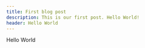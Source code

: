 ```yaml
---
title: First blog post
description: This is our first post. Hello World!
header: Hello World
---
```

Hello World

